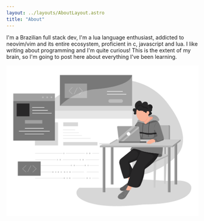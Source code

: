 ```yaml
---
layout: ../layouts/AboutLayout.astro
title: "About"
---
```


I'm a Brazilian full stack dev, I'm a lua language enthusiast, addicted to neovim/vim and its entire ecosystem, proficient in c, javascript and lua. I like writing about programming and I'm quite curious! This is the extent of my brain, so I'm going to post here about everything I've been learning.

<div>
  <img src="/assets/dev.svg" class="sm:w-1/2 mx-auto" alt="coding dev illustration">
</div>

